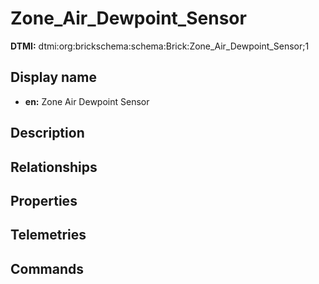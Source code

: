 # Zone_Air_Dewpoint_Sensor
**DTMI:** dtmi:org:brickschema:schema:Brick:Zone_Air_Dewpoint_Sensor;1
## Display name
- **en:** Zone Air Dewpoint Sensor
## Description
## Relationships
## Properties
## Telemetries
## Commands

